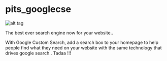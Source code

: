 # pits_googlecse

![alt tag](http://demo.mypits.org:10039/fileadmin/user_upload/google%20cse.png)

The best ever search engine now for your website..

With Google Custom Search, add a search box to your homepage to help people find what they need on your website with the same technology that drives google search.. Tadaa !!!
